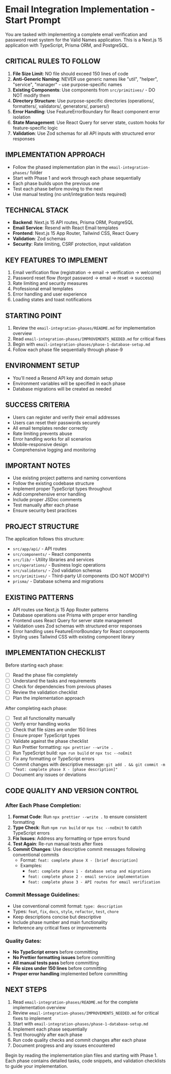 # Email Integration Implementation - Start Prompt

You are tasked with implementing a complete email verification and password reset system for the Valid Names application. This is a Next.js 15 application with TypeScript, Prisma ORM, and PostgreSQL.

## CRITICAL RULES TO FOLLOW

1. **File Size Limit**: NO file should exceed 150 lines of code
2. **Anti-Generic Naming**: NEVER use generic names like "util", "helper", "service", "manager" - use purpose-specific names
3. **Existing Components**: Use components from `src/primitives/` - DO NOT modify them
4. **Directory Structure**: Use purpose-specific directories (operations/, formatters/, validators/, generators/, parsers/)
5. **Error Handling**: Use FeatureErrorBoundary for React component error isolation
6. **State Management**: Use React Query for server state, custom hooks for feature-specific logic
7. **Validation**: Use Zod schemas for all API inputs with structured error responses

## IMPLEMENTATION APPROACH

- Follow the phased implementation plan in the `email-integration-phases/` folder
- Start with Phase 1 and work through each phase sequentially
- Each phase builds upon the previous one
- Test each phase before moving to the next
- Use manual testing (no unit/integration tests required)

## TECHNICAL STACK

- **Backend**: Next.js 15 API routes, Prisma ORM, PostgreSQL
- **Email Service**: Resend with React Email templates
- **Frontend**: Next.js 15 App Router, Tailwind CSS, React Query
- **Validation**: Zod schemas
- **Security**: Rate limiting, CSRF protection, input validation

## KEY FEATURES TO IMPLEMENT

1. Email verification flow (registration → email → verification → welcome)
2. Password reset flow (forgot password → email → reset → success)
3. Rate limiting and security measures
4. Professional email templates
5. Error handling and user experience
6. Loading states and toast notifications

## STARTING POINT

1. Review the `email-integration-phases/README.md` for implementation overview
2. Read `email-integration-phases/IMPROVEMENTS_NEEDED.md` for critical fixes
3. Begin with `email-integration-phases/phase-1-database-setup.md`
4. Follow each phase file sequentially through phase-9

## ENVIRONMENT SETUP

- You'll need a Resend API key and domain setup
- Environment variables will be specified in each phase
- Database migrations will be created as needed

## SUCCESS CRITERIA

- Users can register and verify their email addresses
- Users can reset their passwords securely
- All email templates render correctly
- Rate limiting prevents abuse
- Error handling works for all scenarios
- Mobile-responsive design
- Comprehensive logging and monitoring

## IMPORTANT NOTES

- Use existing project patterns and naming conventions
- Follow the existing codebase structure
- Implement proper TypeScript types throughout
- Add comprehensive error handling
- Include proper JSDoc comments
- Test manually after each phase
- Ensure security best practices

## PROJECT STRUCTURE

The application follows this structure:
- `src/app/api/` - API routes
- `src/components/` - React components
- `src/lib/` - Utility libraries and services
- `src/operations/` - Business logic operations
- `src/validators/` - Zod validation schemas
- `src/primitives/` - Third-party UI components (DO NOT MODIFY)
- `prisma/` - Database schema and migrations

## EXISTING PATTERNS

- API routes use Next.js 15 App Router patterns
- Database operations use Prisma with proper error handling
- Frontend uses React Query for server state management
- Validation uses Zod schemas with structured error responses
- Error handling uses FeatureErrorBoundary for React components
- Styling uses Tailwind CSS with existing component library

## IMPLEMENTATION CHECKLIST

Before starting each phase:
- [ ] Read the phase file completely
- [ ] Understand the tasks and requirements
- [ ] Check for dependencies from previous phases
- [ ] Review the validation checklist
- [ ] Plan the implementation approach

After completing each phase:
- [ ] Test all functionality manually
- [ ] Verify error handling works
- [ ] Check that file sizes are under 150 lines
- [ ] Ensure proper TypeScript types
- [ ] Validate against the phase checklist
- [ ] Run Prettier formatting: `npx prettier --write .`
- [ ] Run TypeScript build: `npm run build` or `npx tsc --noEmit`
- [ ] Fix any formatting or TypeScript errors
- [ ] Commit changes with descriptive message: `git add . && git commit -m "feat: complete phase X - [phase description]"`
- [ ] Document any issues or deviations

## CODE QUALITY AND VERSION CONTROL

### After Each Phase Completion:
1. **Format Code**: Run `npx prettier --write .` to ensure consistent formatting
2. **Type Check**: Run `npm run build` or `npx tsc --noEmit` to catch TypeScript errors
3. **Fix Issues**: Address any formatting or type errors found
4. **Test Again**: Re-run manual tests after fixes
5. **Commit Changes**: Use descriptive commit messages following conventional commits
   - Format: `feat: complete phase X - [brief description]`
   - Examples:
     - `feat: complete phase 1 - database setup and migrations`
     - `feat: complete phase 2 - email service implementation`
     - `feat: complete phase 3 - API routes for email verification`

### Commit Message Guidelines:
- Use conventional commit format: `type: description`
- Types: `feat`, `fix`, `docs`, `style`, `refactor`, `test`, `chore`
- Keep descriptions concise but descriptive
- Include phase number and main functionality
- Reference any critical fixes or improvements

### Quality Gates:
- **No TypeScript errors** before committing
- **No Prettier formatting issues** before committing
- **All manual tests pass** before committing
- **File sizes under 150 lines** before committing
- **Proper error handling** implemented before committing

## NEXT STEPS

1. Read `email-integration-phases/README.md` for the complete implementation overview
2. Review `email-integration-phases/IMPROVEMENTS_NEEDED.md` for critical fixes to implement
3. Start with `email-integration-phases/phase-1-database-setup.md`
4. Implement each phase sequentially
5. Test thoroughly after each phase
6. Run code quality checks and commit changes after each phase
7. Document progress and any issues encountered

Begin by reading the implementation plan files and starting with Phase 1. Each phase contains detailed tasks, code snippets, and validation checklists to guide your implementation. 
